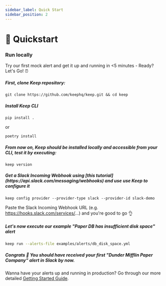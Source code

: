 ```yaml
---
sidebar_label: Quick Start
sidebar_position: 2
---
```


# 🚀 Quickstart

### Run locally
Try our first mock alert and get it up and running in <5 minutes - Ready? Let's Go! ⏰

<h5>First, clone Keep repository:</h5>

```shell
git clone https://github.com/keephq/keep.git && cd keep
```

<h5>Install Keep CLI</h5>

```shell
pip install .
```
or
```shell
poetry install
```

<h5>From now on, Keep should be installed locally and accessible from your CLI, test it by executing:</h5>

```
keep version
```

<h5>Get a Slack Incoming Webhook using [this tutorial](https://api.slack.com/messaging/webhooks) and use use Keep to configure it</h5>

```
keep config provider --provider-type slack --provider-id slack-demo
```
Paste the Slack Incoming Webhook URL (e.g. https://hooks.slack.com/services/...) and you're good to go 👌

<h5>Let's now execute our example "Paper DB has insufficient disk space" alert</h5>

```bash
keep run --alerts-file examples/alerts/db_disk_space.yml
```

<h5>Congrats 🥳 You should have received your first "Dunder Mifflin Paper Company" alert in Slack by now.</h5>

Wanna have your alerts up and running in production? Go through our more detailed [Getting Started Guide](https://keephq.wiki/getting-started).
